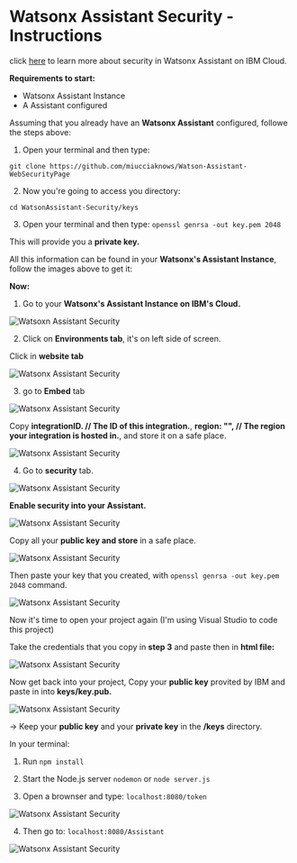 # Watsonx Assistant Security - Instructions

click [here](https://cloud.ibm.com/docs/watson-assistant?topic=watson-assistant-web-chat-security-enable) to learn more about security in Watsonx Assistant on IBM Cloud.

**Requirements to start:**

- Watsonx Assistant Instance
- A Assistant configured

Assuming that you already have an **Watsonx Assistant** configured, followe the steps above:

1. Open your terminal and then type:
   
`git clone https://github.com/miucciaknows/Watson-Assistant-WebSecurityPage`

2. Now you're going to access you directory:

`cd WatsonAssistant-Security/keys`

3. Open your terminal and then type:
   `openssl genrsa -out key.pem 2048`

This will provide you a **private key.**

All this information can be found in your **Watsonx's Assistant Instance**, follow the images above to get it:

**Now:**

1. Go to your **Watsonx's Assistant Instance on IBM's Cloud.**

![Watsoxn Assistant Security](./Images/1.png)

2. Click on **Environments tab**, it's on left side of screen.

Click in **website tab**

![Watsonx Assistant Security](./Images/2.png)

3. go to **Embed** tab

![Watsonx Assistant Security](./Images/3.png)

Copy **integrationID. // The ID of this integration.**, **region: "", // The region your integration is hosted in.**,
and store it on a safe place.

![Watsonx Assistant Security](./Images/4.png)

4. Go to **security** tab.

![Watsonx Assistant Security](./Images/5.png)

**Enable security into your Assistant.**

![Watsonx Assistant Security](./Images/6.png)

Copy all your **public key and store** in a safe place.

![Watsonx Assistant Security](./Images/6.png)

Then paste your key that you created, with `openssl genrsa -out key.pem 2048` command.

![Watsonx Assistant Security](./Images/6-2.png)

Now it's time to open your project again (I'm using Visual Studio to code this project)

Take the credentials that you copy in **step 3** and paste then in **html file:**

![Watsonx Assistant Security](./Images/7.png)

Now get back into your project, Copy your **public key** provited by IBM and paste in into **keys/key.pub.**

![Watsonx Assistant Security](./Images/8.png)

-> Keep your **public key** and your **private key** in the **/keys** directory.

In your terminal:

1. Run `npm install`

2. Start the Node.js server `nodemon` or `node server.js`

3. Open a brownser and type: `localhost:8080/token`

![Watsonx Assistant Security](./Images/9.png)

4. Then go to: `localhost:8080/Assistant`

![Watsonx Assistant Security](./Images/10.png)
